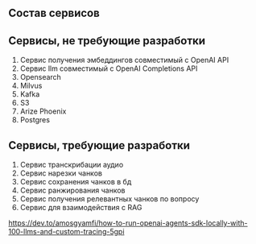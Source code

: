 ## Состав сервисов

## Сервисы, не требующие разработки

1. Сервис получения эмбеддингов совместимый с OpenAI API
2. Сервис llm совместимый с OpenAI Completions API
3. Opensearch
4. Milvus
5. Kafka
6. S3
7. Arize Phoenix
8. Postgres

## Сервисы, требующие разработки

1. Сервис транскрибации аудио
2. Сервис нарезки чанков
3. Сервис сохранения чанков в бд
4. Сервис ранжирования чанков
5. Сервис получения релевантных чанков по вопросу
6. Сервис для взаимодействия с RAG



https://dev.to/amosgyamfi/how-to-run-openai-agents-sdk-locally-with-100-llms-and-custom-tracing-5gpi